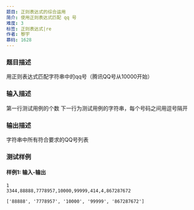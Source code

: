 ```yaml
---
题目: 正则表达式的综合运用
简介: 使用正则表达式匹配 qq 号
难度: 3
标签: 正则表达式|re
作者: 黎宇
慕码: 1628
---
```


### 题目描述

用正则表达式匹配字符串中的qq号（腾讯QQ号从10000开始）

### 输入描述

第一行测试用例的个数
下一行为测试用例的字符串，每个号码之间用逗号隔开

### 输出描述

字符串中所有符合要求的QQ号列表

### 测试样例

#### 样例1: 输入-输出

```
1
3344,88888,7778957,10000,99999,414,4,867287672
```

```
['88888', '7778957', '10000', '99999', '867287672']
```


